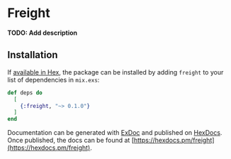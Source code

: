 # Freight

**TODO: Add description**

## Installation

If [available in Hex](https://hex.pm/docs/publish), the package can be installed
by adding `freight` to your list of dependencies in `mix.exs`:

```elixir
def deps do
  [
    {:freight, "~> 0.1.0"}
  ]
end
```

Documentation can be generated with [ExDoc](https://github.com/elixir-lang/ex_doc)
and published on [HexDocs](https://hexdocs.pm). Once published, the docs can
be found at [https://hexdocs.pm/freight](https://hexdocs.pm/freight).

